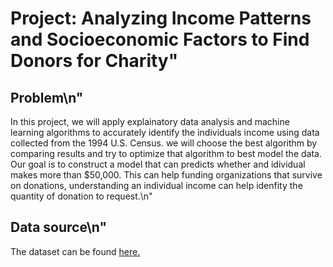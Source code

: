 # **Project: Analyzing Income Patterns and Socioeconomic Factors to Find Donors for Charity**"
## **Problem**\n"
In this project, we will apply explainatory data analysis and machine learning algorithms to accurately identify the individuals income using data collected from the 1994 U.S. Census. we will choose the best algorithm by comparing results and try to optimize that algorithm to best model the data. Our goal is to construct a model that can predicts whether and idividual makes more than $50,000. This can help funding organizations that survive on donations, understanding an individual income can help idenfity the quantity of donation to request.\n"
## **Data source**\n"
The dataset can be found [here.](https://archive.ics.uci.edu/dataset/20/census+income)
